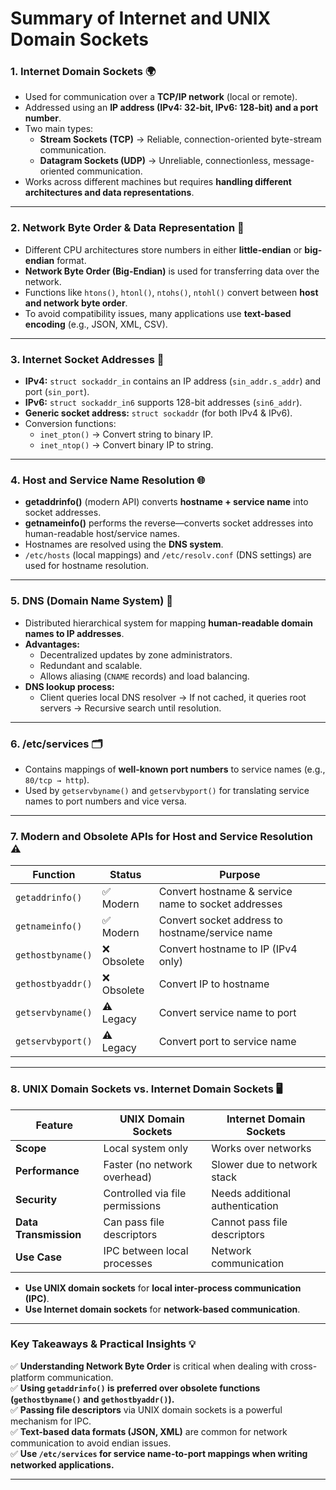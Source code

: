 # **Summary of Internet and UNIX Domain Sockets**

### **1. Internet Domain Sockets 🌍**

- Used for communication over a **TCP/IP network** (local or remote).
- Addressed using an **IP address (IPv4: 32-bit, IPv6: 128-bit) and a port number**.
- Two main types:
  - **Stream Sockets (TCP)** → Reliable, connection-oriented byte-stream communication.
  - **Datagram Sockets (UDP)** → Unreliable, connectionless, message-oriented communication.
- Works across different machines but requires **handling different architectures and data representations**.

---

### **2. Network Byte Order & Data Representation 🔢**

- Different CPU architectures store numbers in either **little-endian** or **big-endian** format.
- **Network Byte Order (Big-Endian)** is used for transferring data over the network.
- Functions like `htons()`, `htonl()`, `ntohs()`, `ntohl()` convert between **host and network byte order**.
- To avoid compatibility issues, many applications use **text-based encoding** (e.g., JSON, XML, CSV).

---

### **3. Internet Socket Addresses 📍**

- **IPv4:** `struct sockaddr_in` contains an IP address (`sin_addr.s_addr`) and port (`sin_port`).
- **IPv6:** `struct sockaddr_in6` supports 128-bit addresses (`sin6_addr`).
- **Generic socket address:** `struct sockaddr` (for both IPv4 & IPv6).
- Conversion functions:
  - `inet_pton()` → Convert string to binary IP.
  - `inet_ntop()` → Convert binary IP to string.

---

### **4. Host and Service Name Resolution 🌐**

- **getaddrinfo()** (modern API) converts **hostname + service name** into socket addresses.
- **getnameinfo()** performs the reverse—converts socket addresses into human-readable host/service names.
- Hostnames are resolved using the **DNS system**.
- `/etc/hosts` (local mappings) and `/etc/resolv.conf` (DNS settings) are used for hostname resolution.

---

### **5. DNS (Domain Name System) 📡**

- Distributed hierarchical system for mapping **human-readable domain names to IP addresses**.
- **Advantages:**
  - Decentralized updates by zone administrators.
  - Redundant and scalable.
  - Allows aliasing (`CNAME` records) and load balancing.
- **DNS lookup process:**
  - Client queries local DNS resolver → If not cached, it queries root servers → Recursive search until resolution.

---

### **6. /etc/services 🗂️**

- Contains mappings of **well-known port numbers** to service names (e.g., `80/tcp → http`).
- Used by `getservbyname()` and `getservbyport()` for translating service names to port numbers and vice versa.

---

### **7. Modern and Obsolete APIs for Host and Service Resolution ⚠️**

| **Function**      | **Status**  | **Purpose**                                         |
| ----------------- | ----------- | --------------------------------------------------- |
| `getaddrinfo()`   | ✅ Modern   | Convert hostname & service name to socket addresses |
| `getnameinfo()`   | ✅ Modern   | Convert socket address to hostname/service name     |
| `gethostbyname()` | ❌ Obsolete | Convert hostname to IP (IPv4 only)                  |
| `gethostbyaddr()` | ❌ Obsolete | Convert IP to hostname                              |
| `getservbyname()` | ⚠️ Legacy   | Convert service name to port                        |
| `getservbyport()` | ⚠️ Legacy   | Convert port to service name                        |

---

### **8. UNIX Domain Sockets vs. Internet Domain Sockets 🖥️**

| **Feature**           | **UNIX Domain Sockets**         | **Internet Domain Sockets**     |
| --------------------- | ------------------------------- | ------------------------------- |
| **Scope**             | Local system only               | Works over networks             |
| **Performance**       | Faster (no network overhead)    | Slower due to network stack     |
| **Security**          | Controlled via file permissions | Needs additional authentication |
| **Data Transmission** | Can pass file descriptors       | Cannot pass file descriptors    |
| **Use Case**          | IPC between local processes     | Network communication           |

- **Use UNIX domain sockets** for **local inter-process communication (IPC)**.
- **Use Internet domain sockets** for **network-based communication**.

---

### **Key Takeaways & Practical Insights 💡**

✅ **Understanding Network Byte Order** is critical when dealing with cross-platform communication.  
✅ **Using `getaddrinfo()` is preferred over obsolete functions (`gethostbyname()` and `gethostbyaddr()`).**  
✅ **Passing file descriptors** via UNIX domain sockets is a powerful mechanism for IPC.  
✅ **Text-based data formats (JSON, XML)** are common for network communication to avoid endian issues.  
✅ **Use `/etc/services` for service name-to-port mappings when writing networked applications.**

---
